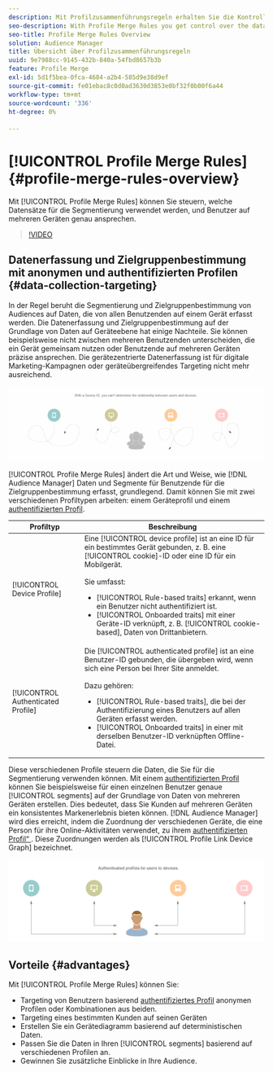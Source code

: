 ```yaml
---
description: Mit Profilzusammenführungsregeln erhalten Sie die Kontrolle über die Datensätze, die für die Segmentierung verwendet werden, und können eine Person genau auf mehreren Geräten ansprechen.
seo-description: With Profile Merge Rules you get control over the data sets used for segmentation and can target a person accurately across multiple devices.
seo-title: Profile Merge Rules Overview
solution: Audience Manager
title: Übersicht über Profilzusammenführungsregeln
uuid: 9e7988cc-9145-432b-840a-54fbd8657b3b
feature: Profile Merge
exl-id: 5d1f5bea-0fca-4684-a2b4-585d9e38d9ef
source-git-commit: fe01ebac8c0d0ad3630d3853e0bf32f0b00f6a44
workflow-type: tm+mt
source-wordcount: '336'
ht-degree: 0%

---
```


# [!UICONTROL Profile Merge Rules] {#profile-merge-rules-overview}

Mit [!UICONTROL Profile Merge Rules] können Sie steuern, welche Datensätze für die Segmentierung verwendet werden, und Benutzer auf mehreren Geräten genau ansprechen.

>[!VIDEO](https://video.tv.adobe.com/v/32162?captions=ger)

## Datenerfassung und Zielgruppenbestimmung mit anonymen und authentifizierten Profilen {#data-collection-targeting}

In der Regel beruht die Segmentierung und Zielgruppenbestimmung von Audiences auf Daten, die von allen Benutzenden auf einem Gerät erfasst werden. Die Datenerfassung und Zielgruppenbestimmung auf der Grundlage von Daten auf Geräteebene hat einige Nachteile. Sie können beispielsweise nicht zwischen mehreren Benutzenden unterscheiden, die ein Gerät gemeinsam nutzen oder Benutzende auf mehreren Geräten präzise ansprechen. Die gerätezentrierte Datenerfassung ist für digitale Marketing-Kampagnen oder geräteübergreifendes Targeting nicht mehr ausreichend.

![](assets/unauthenticated2.png)

[!UICONTROL Profile Merge Rules] ändert die Art und Weise, wie [!DNL Audience Manager] Daten und Segmente für Benutzende für die Zielgruppenbestimmung erfasst, grundlegend. Damit können Sie mit zwei verschiedenen Profiltypen arbeiten: einem Geräteprofil und einem [authentifizierten Profil](../../reference/visitor-authentication-states.md).

| Profiltyp | Beschreibung |
|---|---|
| [!UICONTROL Device Profile] | Eine [!UICONTROL device profile] ist an eine ID für ein bestimmtes Gerät gebunden, z. B. eine [!UICONTROL cookie]-ID oder eine ID für ein Mobilgerät.<br><br> Sie umfasst:<ul><li>[!UICONTROL Rule-based traits] erkannt, wenn ein Benutzer nicht authentifiziert ist.</li><li>[!UICONTROL Onboarded traits] mit einer Geräte-ID verknüpft, z. B. [!UICONTROL cookie-based], Daten von Drittanbietern.</li></ul> |
| [!UICONTROL Authenticated Profile] | Die [!UICONTROL authenticated profile] ist an eine Benutzer-ID gebunden, die übergeben wird, wenn sich eine Person bei Ihrer Site anmeldet.<br><br>Dazu gehören:<ul><li>[!UICONTROL Rule-based traits], die bei der Authentifizierung eines Benutzers auf allen Geräten erfasst werden.</li><li>[!UICONTROL Onboarded traits] in einer mit derselben Benutzer-ID verknüpften Offline-Datei.</li></ul> |

Diese verschiedenen Profile steuern die Daten, die Sie für die Segmentierung verwenden können. Mit einem [authentifizierten Profil](../../reference/visitor-authentication-states.md) können Sie beispielsweise für einen einzelnen Benutzer genaue [!UICONTROL segments] auf der Grundlage von Daten von mehreren Geräten erstellen. Dies bedeutet, dass Sie Kunden auf mehreren Geräten ein konsistentes Markenerlebnis bieten können. [!DNL Audience Manager] wird dies erreicht, indem die Zuordnung der verschiedenen Geräte, die eine Person für ihre Online-Aktivitäten verwendet, zu ihrem [authentifizierten Profil“ ](../../reference/visitor-authentication-states.md). Diese Zuordnungen werden als [!UICONTROL Profile Link Device Graph] bezeichnet.

![](assets/authenticated2.png)

## Vorteile {#advantages}

Mit [!UICONTROL Profile Merge Rules] können Sie:

* Targeting von Benutzern basierend [authentifiziertes Profil](../../reference/visitor-authentication-states.md) anonymen Profilen oder Kombinationen aus beiden.
* Targeting eines bestimmten Kunden auf seinen Geräten
* Erstellen Sie ein Gerätediagramm basierend auf deterministischen Daten.
* Passen Sie die Daten in Ihren [!UICONTROL segments] basierend auf verschiedenen Profilen an.
* Gewinnen Sie zusätzliche Einblicke in Ihre Audience.

